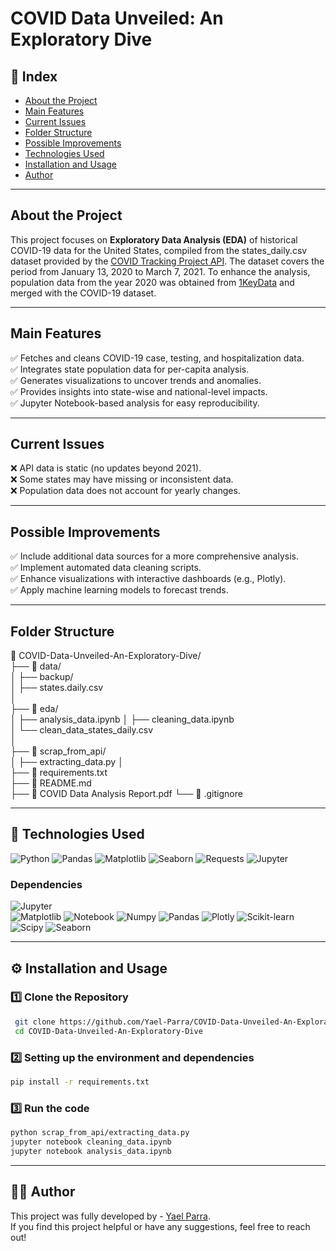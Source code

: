 # COVID Data Unveiled: An Exploratory Dive

##  📌 Index
-  [About the Project](#-about-the-project)  
-  [Main Features](#-main-features)  
-  [Current Issues](#-current-issues)
-  [Folder Structure](#-folder-structure)
-  [Possible Improvements](#-possible-improvements)   
-  [Technologies Used](#-technologies-used)   
-  [Installation and Usage](#-installation-and-usage)   
-  [Author](#-author)   

---

##  About the Project  

This project focuses on **Exploratory Data Analysis (EDA)** of historical COVID-19 data for the United States, compiled from the states_daily.csv dataset provided by the [COVID Tracking Project API](https://covidtracking.com/data/api). The dataset covers the period from January 13, 2020 to March 7, 2021. To enhance the analysis, population data from the year 2020 was obtained from [1KeyData](https://state.1keydata.com/state-population-density.php) and merged with the COVID-19 dataset.

---

##  Main Features  
✅ Fetches and cleans COVID-19 case, testing, and hospitalization data.  
✅ Integrates state population data for per-capita analysis.  
✅ Generates visualizations to uncover trends and anomalies.  
✅ Provides insights into state-wise and national-level impacts.  
✅ Jupyter Notebook-based analysis for easy reproducibility.  

---

##  Current Issues  
❌ API data is static (no updates beyond 2021).  
❌ Some states may have missing or inconsistent data.  
❌ Population data does not account for yearly changes.  

---

##  Possible Improvements  
✅ Include additional data sources for a more comprehensive analysis.  
✅ Implement automated data cleaning scripts.  
✅ Enhance visualizations with interactive dashboards (e.g., Plotly).  
✅ Apply machine learning models to forecast trends.  

---
## Folder Structure

📂 COVID-Data-Unveiled-An-Exploratory-Dive/  
├── 📂 data/                
│   ├── backup/       
│   ├── states.daily.csv  
│  
├── 📂 eda/                 
│   ├── analysis_data.ipynb 
│   ├── cleaning_data.ipynb  
│   └── clean_data_states_daily.csv  
│  
├── 📂 scrap_from_api/    
│   ├── extracting_data.py 
│  
├── 📜 requirements.txt      
├── 📜 README.md    
├── 📜 COVID Data Analysis Report.pdf
└── 📜 .gitignore           

---

## 🐍 Technologies Used

![Python](https://img.shields.io/badge/-Python-3776AB?logo=python&logoColor=white) 
![Pandas](https://img.shields.io/badge/-Pandas-150458?logo=pandas&logoColor=white) 
![Matplotlib](https://img.shields.io/badge/-Matplotlib-11557C?logo=matplotlib&logoColor=white)  ![Seaborn](https://img.shields.io/badge/-Seaborn-FF5851?logo=seaborn&logoColor=white) 
![Requests](https://img.shields.io/badge/-Requests-FF4F00?logo=requests&logoColor=white)
![Jupyter](https://img.shields.io/badge/-Jupyter-FF3C00?logo=jupyter&logoColor=white) 

### Dependencies

![Jupyter](https://img.shields.io/badge/-Jupyter-FF3C00?logo=jupyter&logoColor=white)  
![Matplotlib](https://img.shields.io/badge/-Matplotlib-11557C?logo=matplotlib&logoColor=white) 
![Notebook](https://img.shields.io/badge/-Notebook-6DBF8D?logo=jupyter&logoColor=white) 
![Numpy](https://img.shields.io/badge/-NumPy-013243?logo=numpy&logoColor=white) 
![Pandas](https://img.shields.io/badge/-Pandas-150458?logo=pandas&logoColor=white) 
![Plotly](https://img.shields.io/badge/-Plotly-3F4B8F?logo=plotly&logoColor=white) 
![Scikit-learn](https://img.shields.io/badge/-Scikit--learn-F7931E?logo=scikit-learn&logoColor=white) 
![Scipy](https://img.shields.io/badge/-SciPy-8C150D?logo=scipy&logoColor=white)
![Seaborn](https://img.shields.io/badge/-Seaborn-FF5851?logo=seaborn&logoColor=white) 


---

## ⚙ Installation and Usage  

### 1️⃣ Clone the Repository  
```bash
 git clone https://github.com/Yael-Parra/COVID-Data-Unveiled-An-Exploratory-Dive.git # Better check the url in the code section
 cd COVID-Data-Unveiled-An-Exploratory-Dive
```

### 2️⃣ Setting up the environment and dependencies  

```bash
pip install -r requirements.txt
```

### 3️⃣ Run the code
```bash
python scrap_from_api/extracting_data.py 
jupyter notebook cleaning_data.ipynb
jupyter notebook analysis_data.ipynb
```

---
## 🧑‍💻 Author  
This project was fully developed by - [Yael Parra](https://www.linkedin.com/in/yael-parra/).  
If you find this project helpful or have any suggestions, feel free to reach out!

